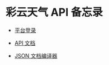 #  彩云天气 API 备忘录

- [平台登录](https://dashboard.caiyunapp.com/)

- [API 文档](https://open.caiyunapp.com/%E9%80%9A%E7%94%A8%E9%A2%84%E6%8A%A5%E6%8E%A5%E5%8F%A3/v2.5)

- [JSON 文档编译器](http://jsonviewer.stack.hu/)
